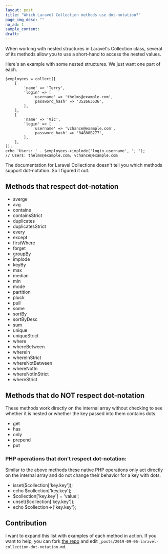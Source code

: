 ```yaml
---
layout: post
title: "Which Laravel Collection methods use dot-notation?"
page_img_desc: ""
no_ad: 1
sample_content:
draft:
---
```


When working with nested structures in Laravel's Collection class, several of its methods allow you to use a short-hand to access the nested values.

Here's an example with some nested structures. We just want one part of each.

```
$employees = collect([
    [
        'name' => 'Terry',
        'login' => [
            'username' => 'thelms@example.com',
            'password_hash' => '352663636',
        ],
    ],
    [
        'name' => 'Vic',
        'login' => [
            'username' => 'vchance@example.com',
            'password_hash' => '84888B277',
        ],
    ],
]);
echo 'Users: ' . $employees->implode('login.username', '; ');
// Users: thelms@example.com; vchance@example.com
```

The documentation for Laravel Collections doesn't tell you which methods support dot-notation. So I figured it out.

## Methods that respect dot-notation
* averge
* avg
* contains
* containsStrict
* duplicates
* duplicatesStrict
* every
* except
* firstWhere
* forget
* groupBy
* implode
* keyBy
* max
* median
* min
* mode
* partition
* pluck
* pull
* some
* sortBy
* sortByDesc
* sum
* unique
* uniqueStrict
* where
* whereBetween
* whereIn
* whereInStrict
* whereNotBetween
* whereNotIn
* whereNotInStrict
* whereStrict

## Methods that do NOT respect dot-notation

These methods work directly on the internal array without checking to see whether it is nested or whether the key passed into them contains dots.

* get
* has
* only
* prepend
* put

### PHP operations that don't respect dot-notation:

Similar to the above methods these native PHP operations only act directly on the internal array and do not change their behavior for a key with dots.

* isset($collection['key.key']);
* echo $collection['key.key'];
* $collection['key.key'] = 'value';
* unset($collection['key.key']);
* echo $collection->{'key.key'};

## Contribution

I want to expand this list with examples of each method in action. If you want to help, you can fork <a href="https://github.com/dankuck/dankuck.github.io">the repo</a> and edit `_posts/2019-09-06-laravel-collection-dot-notation.md`.
